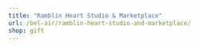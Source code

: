 ```yaml
---
title: "Ramblin Heart Studio & Marketplace"
url: /bel-air/ramblin-heart-studio-and-marketplace/
shop: gift
---
```

